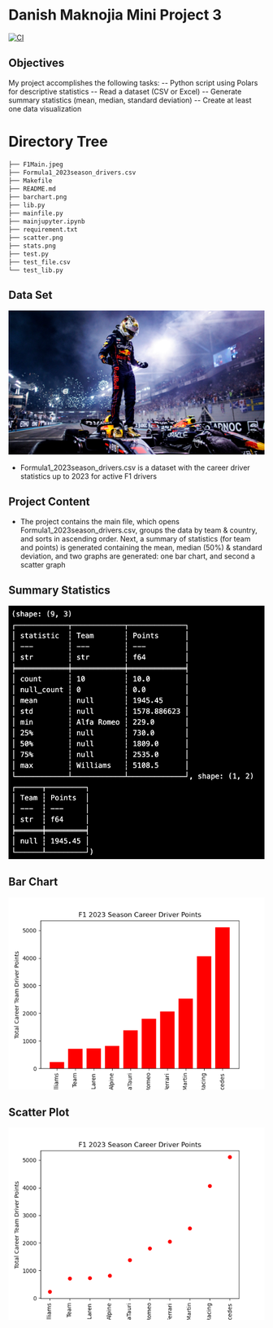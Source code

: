 # Danish Maknojia Mini Project 3

[![CI](https://github.com/nogibjj/Maknojia_DanishMP3/actions/workflows/cicd.yml/badge.svg)](https://github.com/nogibjj/Maknojia_DanishMP3/actions/workflows/cicd.yml)

## Objectives
My project accomplishes the following tasks:
-- Python script using Polars for descriptive statistics
-- Read a dataset (CSV or Excel)
-- Generate summary statistics (mean, median, standard deviation)
-- Create at least one data visualization

# Directory Tree

```plaintext
├── F1Main.jpeg
├── Formula1_2023season_drivers.csv
├── Makefile
├── README.md
├── barchart.png
├── lib.py
├── mainfile.py
├── mainjupyter.ipynb
├── requirement.txt
├── scatter.png
├── stats.png
├── test.py
├── test_file.csv
└── test_lib.py
```

## Data Set
![alt text](F1Main.jpeg)

- Formula1_2023season_drivers.csv is a dataset with the career driver statistics up to 2023 for active F1 drivers

## Project Content

- The project contains the main file, which opens Formula1_2023season_drivers.csv, groups the data by team & country, and sorts in ascending order. Next, a summary of statistics (for team and points) is generated containing the mean, median (50%) & standard deviation, and two graphs are generated: one bar chart, and second a scatter graph

## Summary Statistics
![alt text](stats.png)

## Bar Chart
![alt text](barchart.png)

## Scatter Plot
![alt text](scatter.png)


